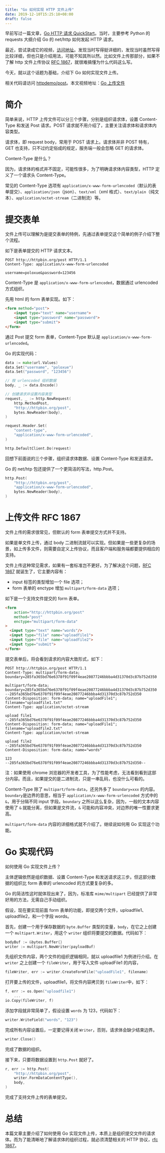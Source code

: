 ```yaml
---
title: "Go 如何实现 HTTP 文件上传"
date: 2019-12-10T15:25:18+08:00
draft: false
---
```


早前写过一篇文章，[Go HTTP 请求 QuickStart](https://juejin.im/post/5ce242c2f265da1b6e6574de "Go HTTP 请求 QuickStart")。当时，主要参考 Python 的 requests 大纲介绍 Go 的 net/http 如何发起 HTTP 请求。

最近，尝试录成它的视频，[访问地址](https://www.bilibili.com/video/av77753893 "访问地址")。发现当时写得挺详细的，发现当时虽然写得比较详细，但也只是介绍用法，可能不知其所以然。比如文件上传那部分，如果不了解 http 文件上传协议 [RFC 1867](https://tools.ietf.org/html/rfc1867 "RFC 1867")，就很难搞懂为什么代码这么写。

今天，就以这个话题为基础，介绍下 Go 如何实现文件上传。

相关代码请访问 [httpdemo/post](https://github.com/poloxue/go-series-video/tree/master/httpdemo/post)。本文视频地址：[Go 上传文件](https://www.bilibili.com/video/av78747321/)

# 简介

简单来说，HTTP 上传文件可以分三个步骤，分别是组织请求体，设置 Content-Type 和发送 Post 请求。POST 请求就不用介绍了，主要关注请求体和请求体内容类型。


请求体，即 request body，常用于 POST 请求上。请求体并非 POST 特有，GET 也支持，只不过约定俗成的规定，服务端一般会忽略 GET 的请求体。

Content-Type 是什么？

因为，请求体的格式并不固定，可能性很多，为了明确请求体内容类型，HTTP 定义了一个请求头 Content-Type。

常见的 Content-Type 选项有 `application/x-www-form-urlencoded`（默认的表单提交）、`application/json`（json）、`text/xml`（xml 格式）、`text/plain`（纯文本）、`application/octet-stream`（二进制流）等。

# 提交表单

文件上传可以理解为是提交表单的特例，先通过表单提交这个简单的例子介绍下整个流程。

如下是表单提交的 HTTP 请求文本。

```http
POST http://httpbin.org/post HTTP/1.1
Content-Type: application/x-www-form-urlencoded

username=poloxue&password=123456
```

Content-Type 是 `application/x-www-form-urlencoded`，数据通过 urlencoded 方式组织。

先用 html 的 form 表单实现。如下：

```html
<form method="post">
    <input type="text" name="username">
    <input type="password" name="password">
    <input type="submit">
</form>
```

通过 Post 提交 form 表单，Content-Type 默认是 `application/x-www-form-urlencoded`。

Go 的实现代码：

```go
data := make(url.Values)
data.Set("username", "poloxue")
data.Set("password", "123456")

// 按 urlencoded 组织数据
body, _ := data.Encode()

// 创建请求并设置内容类型
request, _ := http.NewRequest(
    http.MethodPost,
    "http://httpbin.org/post",
    bytes.NewReader(body),
)

request.Header.Set(
    "content-type",
    "application/x-www-form-urlencoded",
)

http.DefaultClient.Do(request)
```

回想下前面说的三个步骤，组织请求体数据、设置 Content-Type 和发送请求。

Go 的 net/htp 包还提供了一个更简洁的写法，http.Post。

```go
http.Post(
    "http://httpbin.org/post",
    "application/x-www-form-urlencoded",
    bytes.NewReader(body),
)
```

# 上传文件 RFC 1867

文件上传的需求很常见，但默认的 form 表单提交方式并不支持。

如果是单文件上传，通过 body 二进制流就可以实现。但如果是一些更复杂的场景，如上传多文件，则需要自定义上传协议，而且客户端和服务端都要提供相应的支持。

文件上传这种常见需求，如果有一套标准岂不更好。为了解决这个问题，[RFC 1867](https://tools.ietf.org/html/rfc1867 "RFC 1867") 就诞生了，它主要内容有：

- input 标签的类型增加一个 file 选项；
- form 表单的 enctype 增加 `multipart/form-data` 选项；

如下是一个支持文件提交的 form 表单。

```html
<form
    action="http://httpbin.org/post"
    method="post"
    enctype="multipart/form-data"
>
  <input type="text" name="words"/>
  <input type="file" name="uploadfile1">
  <input type="file" name="uploadfile2">
  <input type="submit">
</form>
```

提交表单后，将会看到请求的内容大致形式，如下：

```HTTP
POST http://httpbin.org/post HTTP/1.1
Content-Type: multipart/form-data; boundary=285fa365bd76e6378f91f09f4eae20877246bbba4d31370d3c87b752d350

multipart/form-data; boundary=285fa365bd76e6378f91f09f4eae20877246bbba4d31370d3c87b752d350
--285fa365bd76e6378f91f09f4eae20877246bbba4d31370d3c87b752d350
Content-Disposition: form-data; name="uploadFile1"; filename="uploadfile1.txt"
Content-Type: application/octet-stream

upload file1
--285fa365bd76e6378f91f09f4eae20877246bbba4d31370d3c87b752d350
Content-Disposition: form-data; name="uploadFile1"; filename="uploadfile2.txt"
Content-Type: application/octet-stream

upload file2
--285fa365bd76e6378f91f09f4eae20877246bbba4d31370d3c87b752d350
Content-Disposition: form-data; name="words"

123
--285fa365bd76e6378f91f09f4eae20877246bbba4d31370d3c87b752d350--
```

注：如果使用 chrome 浏览器的开发者工具，为了性能考虑，无法看到看到这部分内容。而且，如果提交的是二进制流，只是一串乱码，也没什么可看的。

Content-Type 除了 `multipart/form-data`，还另外多了 `boundary=xxx` 的内容。`boundary`是边界的意思，相当于 `application/x-www-form-urlencoded` 方式中的 `&`，用于分隔不同 input 字段。`boundary` 之所以这么复杂，因为，一般的文本内容使用了 `&` 就能分离，但如果是文件流，`&` 可能和内容冲突，对边界的唯一性要求更高。

`multipart/form-data` 内容的详细格式就不介绍了。继续说如何用 Go 实现这个功能。

# Go 实现代码

如何使用 Go 实现文件上传？

主体逻辑依然是组织数据、设置 Content-Type 和发送请求这三步。但这部分数据的组织比 form 表单的 urlencoded 的方式要复杂的多。

Go 的简洁性这时就体现出来了，因为，标准库 `mime/multipart` 已经提供了非常好用的方法，无需自己手动组织。

假设，现在要实现前面 form 表单的功能，即提交两个文件，uploadfile1、uploadfile2，和一个字段 words。

首先，创建一个用于保存数据的 `byte.Buffer` 类型的变量，`body`，在它之上创建一个 `multipart.Writer`，用这个 `writer` 组织将要提交的数据。代码如下：

```go
bodyBuf := &bytes.Buffer{}
writer := multipart.NewWriter(payloadBuf)
```

先组织文件内容，两个文件的组织逻辑相同，就以 uploadfile1 为例进行介绍。在 `writer` 之上创建一个 `fileWriter`，用于写入文件 uploadFile1 的内容，

```go
fileWriter, err := writer.CreateFormFile("uploadFile1", filename)
```

打开要上传的文件，uploadfile1，将文件内容拷贝到 `fileWriter`中，如下：

```go
f, err := os.Open("uploadfile1")
    ...
io.Copy(fileWriter, f)
```

添加字段就非常简单了，假设设置 `words` 为 123，代码如下：

```go
writer.WriteField("words", "123")
```

完成所有内容设置后，一定要记得关闭 `Writer`，否则，请求体会缺少结束边界。

```go
writer.Close()
```

完成了数据的组织。

接下来，只要将数据设置到 `http.Post` 就好了。

```go
r, err := http.Post(
    "http://httpbin.org/post",
    writer.FormDataContentType(),
    body,
)
```

完成了支持文件上传的表单提交。

# 总结

本篇文章主要介绍了如何使用 Go 实现文件上传，本质上是组织提交文件的请求体。而为了能清晰地了解请求体的组织过程，就必须清楚相关的 HTTP 协议，[rfc 1867](https://tools.ietf.org/html/rfc1867 "rfc 1867")。

